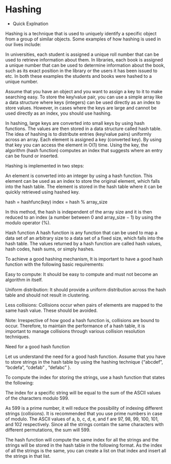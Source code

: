 # Hashing

- Quick Explnation

Hashing is a technique that is used to uniquely identify a specific object from a group of similar objects. Some examples of how hashing is used in our lives include:

In universities, each student is assigned a unique roll number that can be used to retrieve information about them.
In libraries, each book is assigned a unique number that can be used to determine information about the book, such as its exact position in the library or the users it has been issued to etc.
In both these examples the students and books were hashed to a unique number.

Assume that you have an object and you want to assign a key to it to make searching easy. To store the key/value pair, you can use a simple array like a data structure where keys (integers) can be used directly as an index to store values. However, in cases where the keys are large and cannot be used directly as an index, you should use hashing.

In hashing, large keys are converted into small keys by using hash functions. The values are then stored in a data structure called hash table. The idea of hashing is to distribute entries (key/value pairs) uniformly across an array. Each element is assigned a key (converted key). By using that key you can access the element in O(1) time. Using the key, the algorithm (hash function) computes an index that suggests where an entry can be found or inserted.

Hashing is implemented in two steps:

An element is converted into an integer by using a hash function. This element can be used as an index to store the original element, which falls into the hash table.
The element is stored in the hash table where it can be quickly retrieved using hashed key.

hash = hashfunc(key)
index = hash % array_size

In this method, the hash is independent of the array size and it is then reduced to an index (a number between 0 and array_size − 1) by using the modulo operator (%).

Hash function
A hash function is any function that can be used to map a data set of an arbitrary size to a data set of a fixed size, which falls into the hash table. The values returned by a hash function are called hash values, hash codes, hash sums, or simply hashes.

To achieve a good hashing mechanism, It is important to have a good hash function with the following basic requirements:

Easy to compute: It should be easy to compute and must not become an algorithm in itself.

Uniform distribution: It should provide a uniform distribution across the hash table and should not result in clustering.

Less collisions: Collisions occur when pairs of elements are mapped to the same hash value. These should be avoided.

Note: Irrespective of how good a hash function is, collisions are bound to occur. Therefore, to maintain the performance of a hash table, it is important to manage collisions through various collision resolution techniques.

Need for a good hash function

Let us understand the need for a good hash function. Assume that you have to store strings in the hash table by using the hashing technique {“abcdef”, “bcdefa”, “cdefab” , “defabc” }.

To compute the index for storing the strings, use a hash function that states the following:

The index for a specific string will be equal to the sum of the ASCII values of the characters modulo 599.

As 599 is a prime number, it will reduce the possibility of indexing different strings (collisions). It is recommended that you use prime numbers in case of modulo. The ASCII values of a, b, c, d, e, and f are 97, 98, 99, 100, 101, and 102 respectively. Since all the strings contain the same characters with different permutations, the sum will 599.

The hash function will compute the same index for all the strings and the strings will be stored in the hash table in the following format. As the index of all the strings is the same, you can create a list on that index and insert all the strings in that list.
